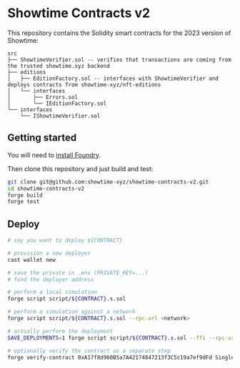# Showtime Contracts v2

This repository contains the Solidity smart contracts for the 2023 version of Showtime:

```
src
├── ShowtimeVerifier.sol -- verifies that transactions are coming from the trusted showtime.xyz backend
├── editions
│   ├── EditionFactory.sol -- interfaces with ShowtimeVerifier and deploys contracts from showtime-xyz/nft-editions
│   └── interfaces
│       ├── Errors.sol
│       └── IEditionFactory.sol
└── interfaces
    └── IShowtimeVerifier.sol
```

## Getting started

You will need to [install Foundry](https://book.getfoundry.sh/getting-started/installation).

Then clone this repository and just build and test:

```sh
git clone git@github.com:showtime-xyz/showtime-contracts-v2.git
cd showtime-contracts-v2
forge build
forge test
```

## Deploy

```sh
# say you want to deploy ${CONTRACT}

# provision a new deployer
cast wallet new

# save the private in .env (PRIVATE_KEY=...)
# fund the deployer address

# perform a local simulation
forge script script/${CONTRACT}.s.sol

# perform a simulation against a network
forge script script/${CONTRACT}.s.sol --rpc-url <network>

# actually perform the deployment
SAVE_DEPLOYMENTS=1 forge script script/${CONTRACT}.s.sol --ffi --rpc-url <network> --broadcast --verify --watch

# optionally verify the contract as a separate step
forge verify-contract 0xA17f8d960B5a7A42174847213f3C5c19a7ef9dFd SingleBatchEdition --chain <network> --watch
```
